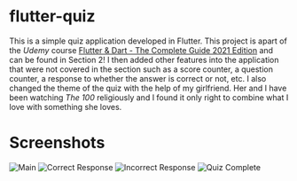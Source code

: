 # flutter-quiz
This is a simple quiz application developed in Flutter. This project is apart of the *Udemy* course [Flutter & Dart - The Complete Guide 2021 Edition](https://www.udemy.com/course/learn-flutter-dart-to-build-ios-android-apps/) and can be found in Section 2! I then added other features into the application that were not covered in the section such as a score counter, a question counter, a response to whether the answer is correct or not, etc. I also changed the theme of the quiz with the help of my girlfriend. Her and I have been watching *The 100* religiously and I found it only right to combine what I love with something she loves.

# Screenshots
![Main](https://i.ibb.co/3C6N26j/main.png)
![Correct Response](https://i.ibb.co/y4cYTyr/correct.png)
![Incorrect Response](https://i.ibb.co/Yj9sb9R/incorrect.png)
![Quiz Complete](https://i.ibb.co/Tmb81Ny/complete.png)
